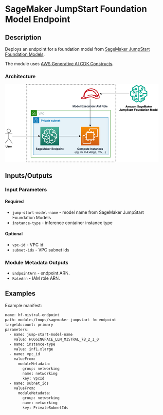 # SageMaker JumpStart Foundation Model Endpoint

## Description

Deploys an endpoint for a foundation model from [SageMaker JumpStart Foundation Models](https://docs.aws.amazon.com/sagemaker/latest/dg/jumpstart-foundation-models.html).

The module uses [AWS Generative AI CDK Constructs](https://github.com/awslabs/generative-ai-cdk-constructs/tree/main).

### Architecture

![SageMaker JumpStart Foundation Model Endpoint Module Architecture](docs/_static/sagemaker-jumpstart-fm-endpoint-module-architecture.png "SageMaker JumpStart Foundation Model Endpoint Module Architecture")

## Inputs/Outputs

### Input Parameters

#### Required

- `jump-start-model-name` - model name from SageMaker JumpStart Foundation Models
- `instance-type` - inference container instance type

#### Optional

- `vpc-id` - VPC id
- `subnet-ids` - VPC subnet ids

### Module Metadata Outputs

- `EndpointArn` - endpoint ARN.
- `RoleArn` - IAM role ARN.

## Examples

Example manifest:

```
name: hf-mistral-endpoint
path: modules/fmops/sagemaker-jumpstart-fm-endpoint
targetAccount: primary
parameters:
  - name: jump-start-model-name
    value: HUGGINGFACE_LLM_MISTRAL_7B_2_1_0
  - name: instance-type
    value: inf1.xlarge
  - name: vpc_id
    valueFrom:
      moduleMetadata:
        group: networking
        name: networking
        key: VpcId
  - name: subnet_ids
    valueFrom:
      moduleMetadata:
        group: networking
        name: networking
        key: PrivateSubnetIds
```

